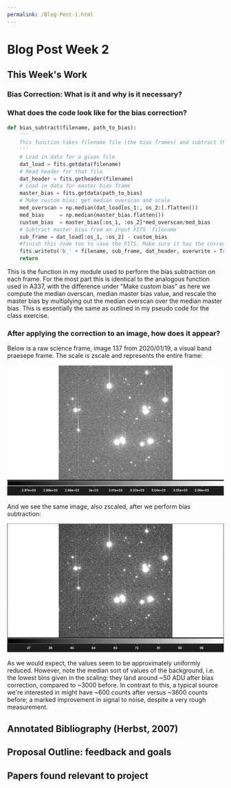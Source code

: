 ```yaml
---
permalink: /Blog-Post-1.html
---
```

# Blog Post Week 2


## This Week's Work

### Bias Correction: What is it and why is it necessary?



### What does the code look like for the bias correction?

~~~ python
def bias_subtract(filename, path_to_bias):
    '''
    This function takes filename file (the bias frames) and subtract the custom bias.
    '''
    # Load in data for a given file
    dat_load = fits.getdata(filename)
    # Read header for that file
    dat_header = fits.getheader(filename)
    # Load in data for master bias frame
    master_bias = fits.getdata(path_to_bias)
    # Make custom bias: get median overscan and scale
    med_overscan = np.median(dat_load[os_1:, os_2:].flatten())
    med_bias     = np.median(master_bias.flatten())
    custom_bias  = master_bias[:os_1, :os_2]*med_overscan/med_bias
    # Subtract master bias from an input FITS 'filename'
    sub_frame = dat_load[:os_1, :os_2] - custom_bias
    #finish this code too to save the FITS. Make sure it has the correct header!
    fits.writeto('b_' + filename, sub_frame, dat_header, overwrite = True)
    return
~~~
This is the function in my module used to perform the bias subtraction on each frame. For the most part this is identical to the analogous function used in A337, with the difference under "Make custom bias" as here we compute the median overscan, median master bias value, and rescale the master bias by multiplying out the median overscan over the median master bias. This is essentially the same as outlined in my pseudo code for the class exercise.

### After applying the correction to an image, how does it appear?

Below is a raw science frame, image 137 from 2020/01/19, a visual band praesepe frame. The scale is zscale and represents the entire frame:

![before](137raw.png)

And we see the same image, also zscaled, after we perform bias subtraction:

![after](b_137.png)

As we would expect, the values seem to be approximately uniformly reduced. However, note the median sort of values of the background, i.e. the lowest bins given in the scaling: they land around ~50 ADU after bias correction, compared to ~3000 before. In contrast to this, a typical source we're interested in might have ~600 counts after versus ~3600 counts before; a marked improvement in signal to noise, despite a very rough measurement.

## Annotated Bibliography (Herbst, 2007)


## Proposal Outline: feedback and goals


## Papers found relevant to project

